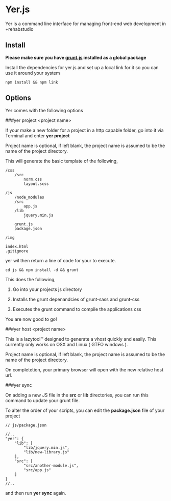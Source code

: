 Yer.js
======

Yer is a command line interface for managing front-end web development in +rehabstudio

Install
-------

**Please make sure you have [grunt.js](https://github.com/cowboy/grunt) installed as a global package**

Install the dependencies for yer.js and set up a local link for it so you can use it around your system

	npm install && npm link

Options
-------


Yer comes with the following options

###yer project &lt;project name&gt;

If your make a new folder for a project in a http capable folder, go into it via Terminal and enter __yer project__

Project name is optional, if left blank, the project name is assumed to be the name of the project directory.

This will generate the basic template of the following,

	/css
		/src
			norm.css
			layout.scss
			
	/js
		/node_modules
		/src
			app.js
		/lib
			jquery.min.js
		
		grunt.js
		package.json
			
	/img
	
	index.html
	.gitignore
	
yer wil then return a line of code for your to execute.

	cd js && npm install -d && grunt
	
This does the following,

 1) Go into your projects js directory

 2) Installs the grunt depenandcies of grunt-sass and grunt-css

 3) Executes the grunt command to compile the applications css
 
You are now good to go!
 
###yer host &lt;project name&gt;
 
This is a lazytool™ designed to generate a vhost quickly and easily. This currently only works on OSX and Linux ( GTFO windows ).
 
Project name is optional, if left blank, the project name is assumed to be the name of the project directory.
 
On completetion, your primary browser will open with the new relative host url.

###yer sync

On adding a new JS file in the __src__ or __lib__ directories, you can run this command to update your grunt file.

To alter the order of your scripts, you can edit the __package.json__ file of your project
	
	// js/package.json
	
	//..
	"yer": {
		"lib": [
			"lib/jquery.min.js",
			"lib/new-library.js"
		],
		"src": [
			"src/another-module.js",
			"src/app.js"
		]
	}
	//..

and then run __yer sync__ again.
